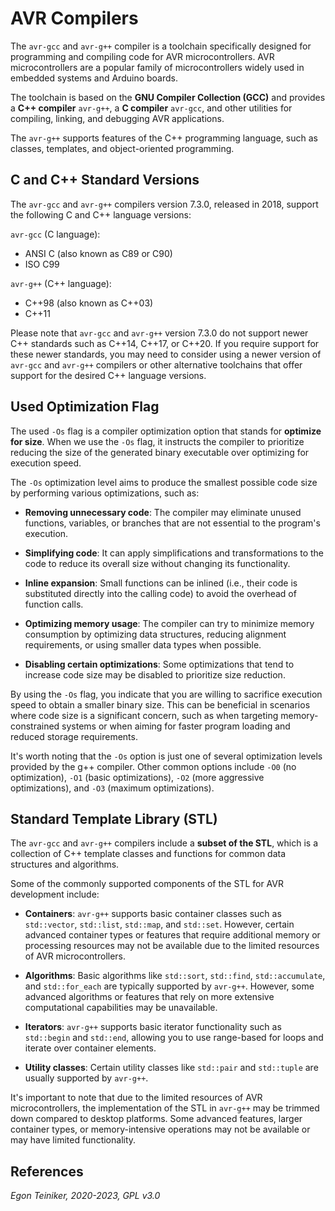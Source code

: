 # AVR Compilers

The `avr-gcc` and `avr-g++` compiler is a toolchain specifically designed for programming 
and compiling code for AVR microcontrollers. AVR microcontrollers are a popular family of 
microcontrollers widely used in embedded systems and Arduino boards.

The toolchain is based on the **GNU Compiler Collection (GCC)** and provides a **C++ compiler** 
`avr-g++`, a **C compiler** `avr-gcc`, and other utilities for compiling, linking, and 
debugging AVR applications.

The `avr-g++` supports features of the C++ programming language, such as classes, templates, 
and object-oriented programming. 

## C and C++ Standard Versions

The `avr-gcc` and `avr-g++` compilers version 7.3.0, released in 2018, support the following C and C++ language versions:

`avr-gcc` (C language):
* ANSI C (also known as C89 or C90)
* ISO C99

`avr-g++` (C++ language):
* C++98 (also known as C++03)
* C++11

Please note that `avr-gcc` and `avr-g++` version 7.3.0 do not support newer C++ standards 
such as C++14, C++17, or C++20. If you require support for these newer standards, you may 
need to consider using a newer version of `avr-gcc` and `avr-g++` compilers or other alternative 
toolchains that offer support for the desired C++ language versions.


## Used Optimization Flag

The used `-Os` flag is a compiler optimization option that stands for **optimize for size**. 
When we use the `-Os` flag, it instructs the compiler to prioritize reducing the size of the 
generated binary executable over optimizing for execution speed.

The `-Os` optimization level aims to produce the smallest possible code size by performing 
various optimizations, such as:

* **Removing unnecessary code**: The compiler may eliminate unused functions, variables, or 
    branches that are not essential to the program's execution.

* **Simplifying code**: It can apply simplifications and transformations to the code to reduce 
    its overall size without changing its functionality.

* **Inline expansion**: Small functions can be inlined (i.e., their code is substituted directly 
    into the calling code) to avoid the overhead of function calls.

* **Optimizing memory usage**: The compiler can try to minimize memory consumption by optimizing 
    data structures, reducing alignment requirements, or using smaller data types when possible.

* **Disabling certain optimizations**: Some optimizations that tend to increase code size may be 
    disabled to prioritize size reduction.

By using the `-Os` flag, you indicate that you are willing to sacrifice execution speed to obtain 
a smaller binary size. This can be beneficial in scenarios where code size is a significant concern, 
such as when targeting memory-constrained systems or when aiming for faster program loading and 
reduced storage requirements.

It's worth noting that the `-Os` option is just one of several optimization levels provided by the 
g++ compiler. Other common options include `-O0` (no optimization), `-O1` (basic optimizations), 
`-O2` (more aggressive optimizations), and `-O3` (maximum optimizations).


## Standard Template Library (STL)

The `avr-gcc` and `avr-g++` compilers include a **subset of the STL**, which is a collection of 
C++ template classes and functions for common data structures and algorithms. 

Some of the commonly supported components of the STL for AVR development include:

* **Containers**: `avr-g++` supports basic container classes such as `std::vector`, `std::list`, 
    `std::map`, and `std::set`. However, certain advanced container types or features that require 
    additional memory or processing resources may not be available due to the limited resources of 
    AVR microcontrollers.

* **Algorithms**: Basic algorithms like `std::sort`, `std::find`, `std::accumulate`, and `std::for_each`
     are typically supported by `avr-g++`. However, some advanced algorithms or features that rely on 
     more extensive computational capabilities may be unavailable.

* **Iterators**: `avr-g++` supports basic iterator functionality such as `std::begin` and `std::end`, 
    allowing you to use range-based for loops and iterate over container elements.

* **Utility classes**: Certain utility classes like `std::pair` and `std::tuple` are usually supported 
    by `avr-g++`.

It's important to note that due to the limited resources of AVR microcontrollers, the implementation of 
the STL in `avr-g++` may be trimmed down compared to desktop platforms. 
Some advanced features, larger container types, or memory-intensive operations may not be available or 
may have limited functionality.


## References


*Egon Teiniker, 2020-2023, GPL v3.0* 